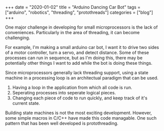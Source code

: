 +++ 
date = "2020-01-02"
title = "Arduino Dancing Car Bot"
tags = ["arduino", "robotics", "threading", "protothreads"]
categories = ["blog"]
+++

One major challenge in developing for small microprocessors is the lack of conveniences.  Particularly in the area of threading, it can become challenging.

For example, I'm making a small arduino car bot, I want it to drive two sides of a motor controller, turn a servo, and detect distance.  Some of these processes can run in sequence, but as I'm doing this, there may be potentially other things I want to add while the bot is doing these things.

Since microprocessors generally lack threading support, using a state machine in a processing loop is an architectual paradigm that can be used.

1. Having a loop in the application from which all code is run.
2. Seperating processes into seperate logical pieces.
3. Changing each piece of code to run quickly, and keep track of it's current state.

Building state machines is not the most exciting development.  However, some simple macros in C/C++ have made this code managable.  One such pattern that has been well developed is protothreading. 
